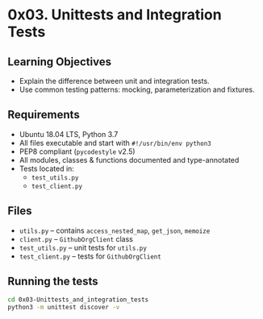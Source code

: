 # 0x03. Unittests and Integration Tests

## Learning Objectives

- Explain the difference between unit and integration tests.
- Use common testing patterns: mocking, parameterization and fixtures.

## Requirements

- Ubuntu 18.04 LTS, Python 3.7
- All files executable and start with `#!/usr/bin/env python3`
- PEP8 compliant (`pycodestyle` v2.5)
- All modules, classes & functions documented and type-annotated
- Tests located in:
  - `test_utils.py`
  - `test_client.py`

## Files

- `utils.py` – contains `access_nested_map`, `get_json`, `memoize`
- `client.py` – `GithubOrgClient` class
- `test_utils.py` – unit tests for `utils.py`
- `test_client.py` – tests for `GithubOrgClient`

## Running the tests

```bash
cd 0x03-Unittests_and_integration_tests
python3 -m unittest discover -v
